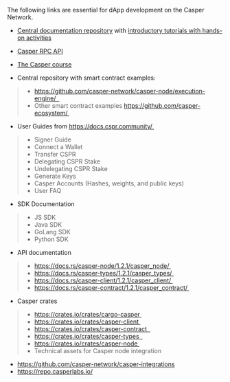 The following links are essential for dApp development on the Casper Network.

* [Central documentation repository](https://docs.casperlabs.io/en/latest/ ) with [introductory tutorials with hands-on activities](https://docs.casperlabs.io/en/latest/dapp-dev-guide/tutorials/index.html) 

* [Casper RPC API](http://casper-rpc-docs.s3-website-us-east-1.amazonaws.com/)	

* [The Casper course](https://www.youtube.com/watch?v=C01rDnBmTsE&list=PL8oWxbJ-csEogSV-M0IPiofWP5I_dLji6&index=1 )

* Central repository with smart contract examples:
> * https://github.com/casper-network/casper-node/execution-engine/  
> * Other smart contract examples https://github.com/casper-ecosystem/ 
 
* User Guides from https://docs.cspr.community/ 
> * Signer Guide 
> * Connect a Wallet 
> * Transfer CSPR 
> * Delegating CSPR Stake 
> * Undelegating CSPR Stake 
> * Generate Keys 
> * Casper Accounts (Hashes, weights, and public keys) 
> * User FAQ 

* SDK Documentation 
> * JS SDK 
> * Java SDK 
> * GoLang SDK 
> * Python SDK 

* API documentation 
> * https://docs.rs/casper-node/1.2.1/casper_node/ 
> * https://docs.rs/casper-types/1.2.1/casper_types/ 
> * https://docs.rs/casper-client/1.2.1/casper_client/ 
> * https://docs.rs/casper-contract/1.2.1/casper_contract/ 

* Casper crates 
> * https://crates.io/crates/cargo-casper 
> * https://crates.io/crates/casper-client 
> * https://crates.io/crates/casper-contract  
> * https://crates.io/crates/casper-types  
> * https://crates.io/crates/casper-node 
> * Technical assets for Casper node integration 

* https://github.com/casper-network/casper-integrations 
* https://repo.casperlabs.io/